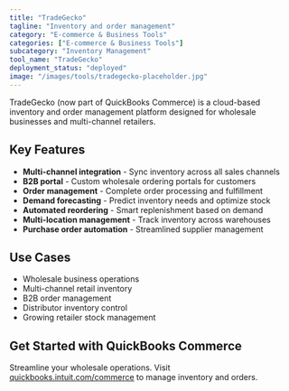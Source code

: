 ```yaml
---
title: "TradeGecko"
tagline: "Inventory and order management"
category: "E-commerce & Business Tools"
categories: ["E-commerce & Business Tools"]
subcategory: "Inventory Management"
tool_name: "TradeGecko"
deployment_status: "deployed"
image: "/images/tools/tradegecko-placeholder.jpg"
---
```

TradeGecko (now part of QuickBooks Commerce) is a cloud-based inventory and order management platform designed for wholesale businesses and multi-channel retailers.

## Key Features

- **Multi-channel integration** - Sync inventory across all sales channels
- **B2B portal** - Custom wholesale ordering portals for customers
- **Order management** - Complete order processing and fulfillment
- **Demand forecasting** - Predict inventory needs and optimize stock
- **Automated reordering** - Smart replenishment based on demand
- **Multi-location management** - Track inventory across warehouses
- **Purchase order automation** - Streamlined supplier management

## Use Cases

- Wholesale business operations
- Multi-channel retail inventory
- B2B order management
- Distributor inventory control
- Growing retailer stock management

## Get Started with QuickBooks Commerce

Streamline your wholesale operations. Visit [quickbooks.intuit.com/commerce](https://quickbooks.intuit.com/commerce) to manage inventory and orders.